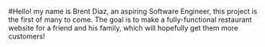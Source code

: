 #Hello!
my name is Brent Diaz, an aspiring Software Engineer, this project is the first of many to come.
The goal is to make a fully-functional restaurant website for a friend and his family, which will hopefully get them more customers!
